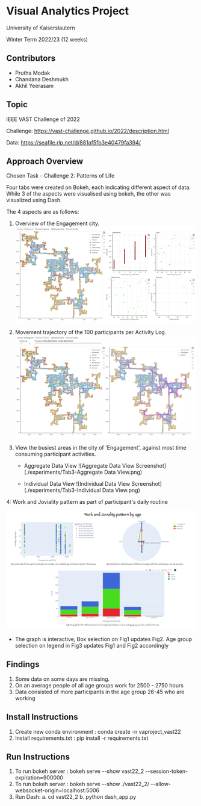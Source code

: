 # Visual Analytics Project

University of Kaiserslautern

Winter Term 2022/23 (12 weeks)

## Contributors

- Prutha Modak
- Chandana Deshmukh
- Akhil Yeerasam

## Topic

IEEE VAST Challenge of 2022

Challenge: https://vast-challenge.github.io/2022/description.html

Data: https://seafile.rlp.net/d/881af5fb3e40479fa394/

## Approach Overview

Chosen Task - Challenge 2: Patterns of Life

Four tabs were created on Bokeh, each indicating different aspect of data. While 3 of the aspects were visualised using bokeh, the other was visualized using Dash. 

The 4 aspects are as follows:
1. Overview of the Engagement city.
    ![Overview of the Engagement city](./experiments/Overview_of_engagement.png)

2. Movement trajectory of the 100 participants per Activity Log.
    ![Movement trajectory](./experiments/Movement_Trajectory.png)

3. View the busiest areas in the city of 'Engagement', against most time consuming participant activities.
    - Aggregate Data View
    ![Aggregate Data View Screenshot](./experiments/Tab3-Aggregate Data View.png)
    
    - Individual Data View
    ![Individual Data View Screenshot](./experiments/Tab3-Individual Data View.png)

4: Work and Joviality pattern as part of participant's daily routine

![Work and Joviality pattern Screenshot](./experiments/daily_pattern.png?raw=true "Work and Joviality pattern using Dash with graph interactions")

- The graph is interactive, Box selection on Fig1 updates Fig2. Age group selection on legend in Fig3 updates Fig1 and Fig2 accordingly

## Findings

1. Some data on some days are missing.
2. On an average people of all age groups work for 2500 - 2750 hours
3. Data consisted of more participants in the age group 26-45 who are working

## Install Instructions
1. Create new conda environment : conda create -n vaproject_vast22
2. Install requirements.txt : pip install -r requirements.txt

## Run Instructions
1. To run bokeh server : bokeh serve --show vast22_2 --session-token-expiration=900000
2. To run bokeh server : bokeh serve --show ./vast22_2/ --allow-websocket-origin=localhost:5006 
3. Run Dash: a. cd vast22_2  b. python dash_app.py
